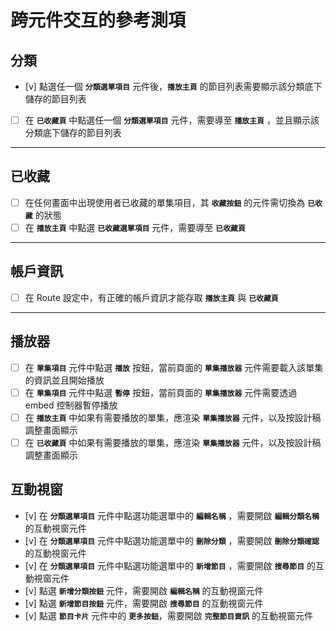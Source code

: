 # 跨元件交互的參考測項

## 分類

- [v] 點選任一個 **`分類選單項目`** 元件後，**`播放主頁`** 的節目列表需要顯示該分類底下儲存的節目列表
- [ ] 在 **`已收藏頁`** 中點選任一個 **`分類選單項目`** 元件，需要導至 **`播放主頁`** ，並且顯示該分類底下儲存的節目列表

---

## 已收藏

- [ ] 在任何畫面中出現使用者已收藏的單集項目，其 **`收藏按鈕`** 的元件需切換為 **`已收藏`** 的狀態
- [ ] 在 **`播放主頁`** 中點選 **`已收藏選單項目`** 元件，需要導至 **`已收藏頁`**

---

## 帳戶資訊

- [ ] 在 Route 設定中，有正確的帳戶資訊才能存取 **`播放主頁`** 與 **`已收藏頁`**

---

## 播放器

- [ ] 在 **`單集項目`** 元件中點選 **`播放`** 按鈕，當前頁面的 **`單集播放器`** 元件需要載入該單集的資訊並且開始播放
- [ ] 在 **`單集項目`** 元件中點選 **`暫停`** 按鈕，當前頁面的 **`單集播放器`** 元件需要透過 embed 控制器暫停播放
- [ ] 在 **`播放主頁`** 中如果有需要播放的單集，應渲染 **`單集播放器`** 元件，以及按設計稿調整畫面顯示
- [ ] 在 **`已收藏頁`** 中如果有需要播放的單集，應渲染 **`單集播放器`** 元件，以及按設計稿調整畫面顯示

## 互動視窗

- [v] 在 **`分類選單項目`** 元件中點選功能選單中的 **`編輯名稱`** ，需要開啟 **`編輯分類名稱`** 的互動視窗元件
- [v] 在 **`分類選單項目`** 元件中點選功能選單中的 **`刪除分類`** ，需要開啟 **`刪除分類確認`** 的互動視窗元件
- [v] 在 **`分類選單項目`** 元件中點選功能選單中的 **`新增節目`** ，需要開啟 **`搜尋節目`** 的互動視窗元件
- [v] 點選 **`新增分類按鈕`** 元件，需要開啟 **`編輯名稱`** 的互動視窗元件
- [v] 點選 **`新增節目按鈕`** 元件，需要開啟 **`搜尋節目`** 的互動視窗元件
- [v] 點選 **`節目卡片`** 元件中的 **`更多按鈕`**，需要開啟 **`完整節目資訊`** 的互動視窗元件
